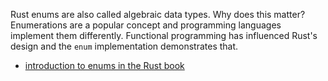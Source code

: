 Rust enums are also called algebraic data types. Why does this matter? Enumerations are a popular concept and programming languages implement them differently. Functional programming has influenced Rust's design and the `enum` implementation demonstrates that.

- [introduction to enums in the Rust book](https://doc.rust-lang.org/book/ch06-01-defining-an-enum.html)

